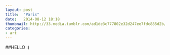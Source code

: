 ```yaml
---
layout: post
title:  "Paris"
date:   2014-08-12 18:18
thumbnail: http://33.media.tumblr.com/ad1de3c777802e32d247ee7fdc885d2b/tumblr_nf0xklXekd1sjv7m4o1_1280.gif
categories: 
- art
---
```


##HELLO :)